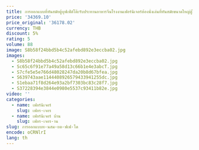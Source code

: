 ```yaml
---
title: การออกแบบที่ทันสมัยตู้บุฟเฟ่ต์โต๊ะรับประทานอาหารจีนโรงงานเฟอร์นิเจอร์ห้องนั่งเล่นที่ทันสมัยขนาดใหญ่ตู้ไซด์บอร์ด
price: '34369.10'
price_original: '36178.02'
currency: THB
discount: 5%
rating: 5
volume: 88
image: S8b58f24bbd5b4c52afebd892e3eccba02.jpg
images:
  - S8b58f24bbd5b4c52afebd892e3eccba02.jpg
  - Sc65c6f91e77a49a58d13c66b1e4e3abcT.jpg
  - S7cfe5e5e766d48028247da20b8d67bfea.jpg
  - S639743aae1144408926579433941255dc.jpg
  - S1ebaa71f8d264e93a2bf7303bc83c28f7.jpg
  - S37228394e3844e0980e5537c93411b82e.jpg
video: ''
categories:
  - name: เฟอร์นิเจอร์
    slug: เฟอร-เจอร
  - name: เฟอร์นิเจอร์ บ้าน
    slug: เฟอร-เจอร-าน
slug: การออกแบบท-นสม-ยต-ฟเฟ-โต
encode: oCRNlrI
lang: th
---
```

  